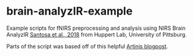 # brain-analyzIR-example
Example scripts for fNIRS preprocessing and analysis using NIRS Brain AnalyzIR [Santosa et al., 2018](https://www.mdpi.com/1999-4893/11/5/73) from Huppert Lab, University of Pittsburg.

Parts of the script was based off of this helpful [Artinis blogpost](https://www.artinis.com/blogpost-all/2021/fnirs-analysis-toolbox-series-brain-analyzir).

